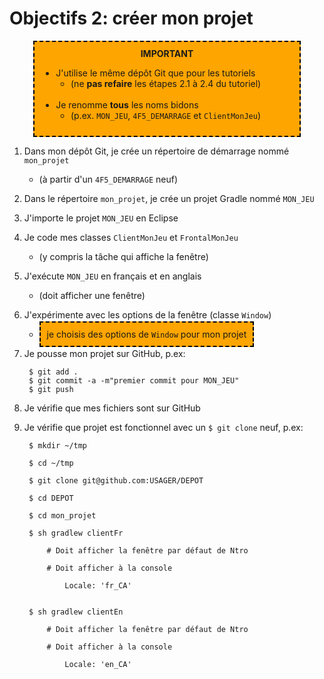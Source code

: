 # Objectifs 2: créer mon projet

<center>
<div style="background-color:orange;width:80%;border:2px dashed black;padding:10px">
<strong>IMPORTANT</strong>
<div style="text-align:left">
<ul>
<li>J'utilise le même dépôt Git que pour les tutoriels
<ul>
<li>(ne <strong>pas refaire</strong> les étapes 2.1 à 2.4 du tutoriel)
</ul>
<br>
<li>Je renomme <strong>tous</strong> les noms bidons 
<ul>
<li>(p.ex. <code>MON_JEU</code>, <code>4F5_DEMARRAGE</code> et <code>ClientMonJeu</code>)
</ul>
</ul>
<div>
</div>
</center>


1. Dans mon dépôt Git, je crée un répertoire de démarrage nommé `mon_projet`
    * (à partir d'un `4F5_DEMARRAGE` neuf)

1. Dans le répertoire `mon_projet`, je crée un projet Gradle nommé `MON_JEU`

1. J'importe le projet `MON_JEU` en Eclipse

1. Je code mes classes `ClientMonJeu` et `FrontalMonJeu`
    * (y compris la tâche qui affiche la fenêtre)

1. J'exécute `MON_JEU` en français et en anglais
    * (doit afficher une fenêtre)

1. J'expérimente avec les options de la fenêtre (classe `Window`)

    * <span style="background-color:orange; padding:10px;border:2px dashed black;">je choisis des options de `Window` pour mon projet</span>

1. Je pousse mon projet sur GitHub, p.ex:

        $ git add .
        $ git commit -a -m"premier commit pour MON_JEU"
        $ git push 

1. Je vérifie que mes fichiers sont sur GitHub

1. Je vérifie que projet est fonctionnel avec un `$ git clone` neuf, p.ex:

        $ mkdir ~/tmp

        $ cd ~/tmp

        $ git clone git@github.com:USAGER/DEPOT

        $ cd DEPOT

        $ cd mon_projet

        $ sh gradlew clientFr

            # Doit afficher la fenêtre par défaut de Ntro

            # Doit afficher à la console
            
                Locale: 'fr_CA'


        $ sh gradlew clientEn

            # Doit afficher la fenêtre par défaut de Ntro

            # Doit afficher à la console

                Locale: 'en_CA'

